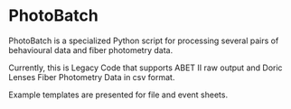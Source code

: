 # PhotoBatch
PhotoBatch is a specialized Python script for processing several pairs of behavioural data and fiber photometry data.

Currently, this is Legacy Code that supports ABET II raw output and Doric Lenses Fiber Photometry Data in csv format. 

Example templates are presented for file and event sheets.
